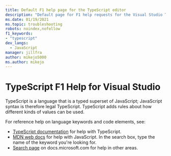 ```yaml
---
title: Default F1 help page for the TypeScript editor
description: "Default page for F1 help requests for the Visual Studio TypeScript editor"
ms.date: 01/19/2021
ms.topic: troubleshooting
robots: noindex,nofollow
f1_keywords:
- "typescript"
dev_langs:
  - JavaScript
manager: jillfra
author: mikejo5000
ms.author: mikejo
---
```


# TypeScript F1 Help for Visual Studio

TypeScript is a language that is a typed superset of JavaScript; JavaScript syntax is therefore legal TypeScript. TypeScript adds rules about how different kinds of values can be used.

For reference help on language keywords and code elements, see:

- [TypeScript documentation](https://www.typescriptlang.org/docs) for help with TypeScript.
- [MDN web docs](https://developer.mozilla.org/en-US/docs/Web/JavaScript/Reference) for help with JavaScript. In the search box, type the name of the keyword you're looking for.
- [Search page](/search) on docs.microsoft.com for help in other areas.

